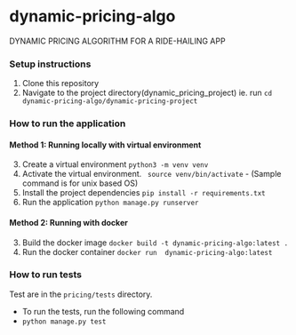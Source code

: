 # dynamic-pricing-algo
DYNAMIC PRICING ALGORITHM FOR A RIDE-HAILING APP












### Setup instructions
1. Clone this repository
2. Navigate to the project directory(dynamic_pricing_project) ie. run `cd dynamic-pricing-algo/dynamic-pricing-project`
### How to run the application

#### Method 1: Running locally with virtual environment
3. Create a virtual environment `python3 -m venv venv`
4. Activate the virtual environment. ` source venv/bin/activate` - (Sample command is for unix based OS)
5. Install the project dependencies `pip install -r requirements.txt`
6. Run the application `python manage.py runserver`

#### Method 2: Running with docker
3. Build the docker image `docker build -t dynamic-pricing-algo:latest .`
4. Run the docker container `docker run  dynamic-pricing-algo:latest`

### How to run tests
Test are in the `pricing/tests` directory. 
- To run the tests, run the following command
- `python manage.py test`